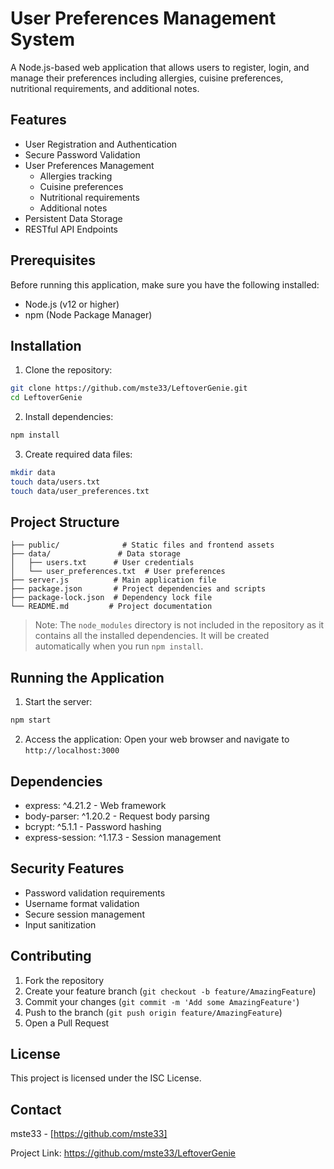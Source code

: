 # User Preferences Management System

A Node.js-based web application that allows users to register, login, and manage their preferences including allergies, cuisine preferences, nutritional requirements, and additional notes.

## Features

- User Registration and Authentication
- Secure Password Validation
- User Preferences Management
  - Allergies tracking
  - Cuisine preferences
  - Nutritional requirements
  - Additional notes
- Persistent Data Storage
- RESTful API Endpoints

## Prerequisites

Before running this application, make sure you have the following installed:
- Node.js (v12 or higher)
- npm (Node Package Manager)

## Installation

1. Clone the repository:
```bash
git clone https://github.com/mste33/LeftoverGenie.git
cd LeftoverGenie
```

2. Install dependencies:
```bash
npm install
```

3. Create required data files:
```bash
mkdir data
touch data/users.txt
touch data/user_preferences.txt
```

## Project Structure

```
├── public/              # Static files and frontend assets
├── data/               # Data storage
│   ├── users.txt      # User credentials
│   └── user_preferences.txt  # User preferences
├── server.js          # Main application file
├── package.json       # Project dependencies and scripts
├── package-lock.json  # Dependency lock file
└── README.md         # Project documentation
```

> Note: The `node_modules` directory is not included in the repository as it contains all the installed dependencies. It will be created automatically when you run `npm install`.

## Running the Application

1. Start the server:
```bash
npm start
```

2. Access the application:
Open your web browser and navigate to `http://localhost:3000`

## Dependencies

- express: ^4.21.2 - Web framework
- body-parser: ^1.20.2 - Request body parsing
- bcrypt: ^5.1.1 - Password hashing
- express-session: ^1.17.3 - Session management

## Security Features

- Password validation requirements
- Username format validation
- Secure session management
- Input sanitization

## Contributing

1. Fork the repository
2. Create your feature branch (`git checkout -b feature/AmazingFeature`)
3. Commit your changes (`git commit -m 'Add some AmazingFeature'`)
4. Push to the branch (`git push origin feature/AmazingFeature`)
5. Open a Pull Request

## License

This project is licensed under the ISC License.

## Contact

mste33 - [https://github.com/mste33]

Project Link: https://github.com/mste33/LeftoverGenie 
